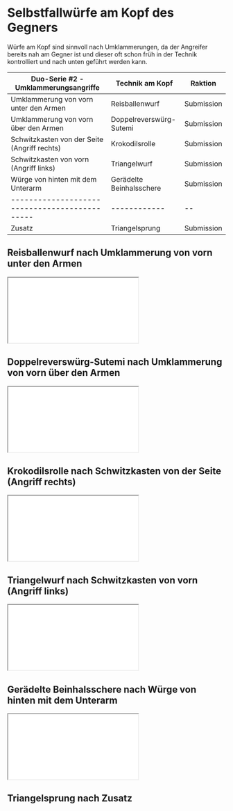# Selbstfallwürfe am Kopf  des Gegners

Würfe am Kopf sind sinnvoll nach Umklammerungen, da der Angreifer bereits nah am Gegner ist und dieser oft schon früh in der Technik kontrolliert und nach unten geführt werden kann.

| Duo-Serie #2 -Umklammerungsangriffe           | Technik am Kopf          | Raktion    |
|-----------------------------------------------|--------------------------|------------|
| Umklammerung von vorn unter den Armen         | Reisballenwurf           | Submission |
| Umklammerung von vorn über den Armen          | Doppelreverswürg-Sutemi  | Submission |
| Schwitzkasten von der Seite (Angriff rechts)  | Krokodilsrolle           | Submission |
| Schwitzkasten von vorn (Angriff links)        | Triangelwurf             | Submission |
| Würge von hinten mit dem Unterarm             | Gerädelte Beinhalsschere | Submission |
| --------------------------------------------- | ------------             | --         |
| Zusatz                                        | Triangelsprung           | Submission |

## Reisballenwurf nach Umklammerung von vorn unter den Armen

<iframe src="../images/videos/kata-04-kopf-01.mp4" allowfullscreen></iframe>

## Doppelreverswürg-Sutemi nach Umklammerung von vorn über den Armen

<iframe src="../images/videos/kata-04-kopf-02.mp4" allowfullscreen></iframe>

## Krokodilsrolle nach Schwitzkasten von der Seite (Angriff rechts)

<iframe src="../images/videos/kata-04-kopf-03.mp4" allowfullscreen></iframe>

## Triangelwurf nach Schwitzkasten von vorn (Angriff links)

<iframe src="../images/videos/kata-04-kopf-03.mp4" allowfullscreen></iframe>

## Gerädelte Beinhalsschere nach Würge von hinten mit dem Unterarm

<iframe src="../images/videos/kata-04-kopf-05.mp4" allowfullscreen></iframe>

## Triangelsprung nach Zusatz

